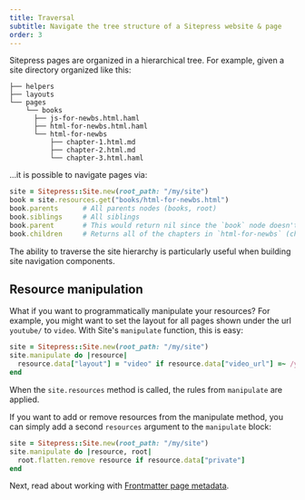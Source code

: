 ```yaml
---
title: Traversal
subtitle: Navigate the tree structure of a Sitepress website & page
order: 3
---
```


Sitepress pages are organized in a hierarchical tree. For example, given a site directory organized like this:

```
├── helpers
├── layouts
└── pages
    └── books
      ├── js-for-newbs.html.haml
      ├── html-for-newbs.html.haml
      └── html-for-newbs
          ├── chapter-1.html.md
          ├── chapter-2.html.md
          └── chapter-3.html.haml
```

...it is possible to navigate pages via:

```ruby
site = Sitepress::Site.new(root_path: "/my/site")
book = site.resources.get("books/html-for-newbs.html")
book.parents      # All parents nodes (books, root)
book.siblings     # All siblings
book.parent       # This would return nil since the `book` node doesn't have a page.
book.children     # Returns all of the chapters in `html-for-newbs` (chatper-1 .. chapter-3)
```

The ability to traverse the site hierarchy is particularly useful when building site navigation components.

## Resource manipulation

What if you want to programmatically manipulate your resources? For example, you might want to set the layout for all pages shown under the url `youtube/` to `video`. With Site's `manipulate` function, this is easy:

```ruby
site = Sitepress::Site.new(root_path: "/my/site")
site.manipulate do |resource|
  resource.data["layout"] = "video" if resource.data["video_url"] =~ /youtube/
end
```

When the `site.resources` method is called, the rules from `manipulate` are applied.

If you want to add or remove resources from the manipulate method, you can simply add a second `resources` argument to the `manipulate` block:

```ruby
site = Sitepress::Site.new(root_path: "/my/site")
site.manipulate do |resource, root|
  root.flatten.remove resource if resource.data["private"]
end
```

Next, read about working with [Frontmatter page metadata](/basics/frontmatter).
